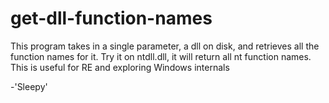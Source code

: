 # get-dll-function-names
This program takes in a single parameter, a dll on disk, and retrieves all the function names for it. Try it on ntdll.dll, it will return all nt function names. This is useful for RE and exploring Windows internals

-'Sleepy'
